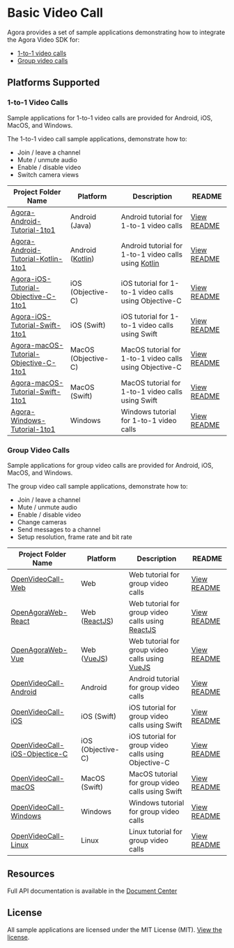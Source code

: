 # Basic Video Call

Agora provides a set of sample applications demonstrating how to integrate the Agora Video SDK for:

- [1-to-1 video calls](#1-to-1-video-calls)
- [Group video calls](#group-video-calls)

## Platforms Supported

### 1-to-1 Video Calls

Sample applications for 1-to-1 video calls are provided for Android, iOS, MacOS, and Windows.

The 1-to-1 video call sample applications, demonstrate how to:

- Join / leave a channel
- Mute / unmute audio
- Enable / disable video
- Switch camera views


Project Folder Name|Platform|Description|README
---|---|---|---
[Agora-Android-Tutorial-1to1](./1-to-1%20Video/Agora-Android-Tutorial-1to1)|Android (Java)|Android tutorial for 1-to-1 video calls|[View README](./1-to-1%20Video/Agora-Android-Tutorial-1to1/README.md)
[Agora-Android-Tutorial-Kotlin-1to1](./1-to-1%20Video/Agora-Android-Tutorial-Kotlin-1to1)|Android ([Kotlin](https://developer.android.com/kotlin/))|Android tutorial for 1-to-1 video calls using [Kotlin](https://developer.android.com/kotlin/)|[View README](./1-to-1%20Video/Agora-Android-Tutorial-Kotlin-1to1/README.md)
[Agora-iOS-Tutorial-Objective-C-1to1](./1-to-1%20Video/Agora-iOS-Tutorial-Objective-C-1to1)|iOS (Objective-C)|iOS tutorial for 1-to-1 video calls using Objective-C|[View README](./1-to-1%20Video/Agora-iOS-Tutorial-Objective-C-1to1/README.md)
[Agora-iOS-Tutorial-Swift-1to1](./1-to-1%20Video/Agora-iOS-Tutorial-Swift-1to1)|iOS (Swift)|iOS tutorial for 1-to-1 video calls using Swift|[View README](./1-to-1%20Video/Agora-iOS-Tutorial-Swift-1to1/README.md)
[Agora-macOS-Tutorial-Objective-C-1to1](./1-to-1%20Video/Agora-macOS-Tutorial-Objective-C-1to1)|MacOS (Objective-C)|MacOS tutorial for 1-to-1 video calls using Objective-C|[View README](./1-to-1%20Video/Agora-macOS-Tutorial-Objective-C-1to1/README.md)
[Agora-macOS-Tutorial-Swift-1to1](./1-to-1%20Video/Agora-macOS-Tutorial-Swift-1to1)|MacOS (Swift)|MacOS tutorial for 1-to-1 video calls using Swift|[View README](./1-to-1%20Video/Agora-macOS-Tutorial-Swift-1to1/README.md)
[Agora-Windows-Tutorial-1to1](./1-to-1%20Video/Agora-Windows-Tutorial-1to1)|Windows|Windows tutorial for 1-to-1 video calls|[View README](./1-to-1%20Video/Agora-Windows-Tutorial-1to1/README.md)

### Group Video Calls

Sample applications for group video calls are provided for Android, iOS, MacOS, and Windows.


The group video call sample applications, demonstrate how to:

- Join / leave a channel
- Mute / unmute audio
- Enable / disable video
- Change cameras
- Send messages to a channel
- Setup resolution, frame rate and bit rate

Project Folder Name|Platform|Description|README
---|---|---|---
[OpenVideoCall-Web](./Group%20Video/OpenVideoCall-Web)|Web|Web tutorial for group video calls|[View README](./Group%20Video/OpenVideoCall-Web/README.md)
[OpenAgoraWeb-React](./Group%20Video/OpenAgoraWeb-React)|Web ([ReactJS](https://reactjs.org/))|Web tutorial for group video calls using [ReactJS](https://reactjs.org/)|[View README](./Group%20Video/OpenAgoraWeb-React/README.md)
[OpenAgoraWeb-Vue](./Group%20Video/OpenAgoraWeb-Vue)|Web ([VueJS](https://vuejs.org/))|Web tutorial for group video calls using [VueJS](https://vuejs.org/)|[View README](./Group%20Video/OpenAgoraWeb-Vue/README.md)
[OpenVideoCall-Android](./Group%20Video/OpenVideoCall-Android)|Android|Android tutorial for group video calls|[View README](./Group%20Video/OpenVideoCall-Android/README.md)
[OpenVideoCall-iOS](./Group%20Video/OpenVideoCall-iOS)|iOS (Swift)|iOS tutorial for group video calls using Swift|[View README](./Group%20Video/OpenVideoCall-iOS/README.md)
[OpenVideoCall-iOS-Objectice-C](./Group%20Video/OpenVideoCall-iOS-Objectice-C)|iOS (Objective-C)|iOS tutorial for group video calls using Objective-C|[View README](./Group%20Video/OpenVideoCall-iOS-Objectice-C/README.md)
[OpenVideoCall-macOS](./Group%20Video/OpenVideoCall-macOS)|MacOS (Swift)|MacOS tutorial for group video calls using Swift|[View README](./Group%20Video/OpenVideoCall-macOS/README.md)
[OpenVideoCall-Windows](./Group%20Video/OpenVideoCall-Windows)|Windows|Windows tutorial for group video calls|[View README](./Group%20Video/OpenVideoCall-Windows/README.md)
[OpenVideoCall-Linux](./Group%20Video/OpenVideoCall-Linux)|Linux|Linux tutorial for group video calls|[View README](./Group%20Video/OpenVideoCall-Linux/README.md)

## Resources

Full API documentation is available in the [Document Center](https://docs.agora.io/en/)


## License

All sample applications are licensed under the MIT License (MIT). [View the license](LICENSE.md).